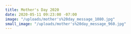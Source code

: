 ```yaml
---
title: Mother's Day 2020
date: 2020-05-11 09:23:00 -07:00
image: "/uploads/mother's%20day_message_1080.jpg"
small_image: "/uploads/mother's%20day_message_960.jpg"
---
```


